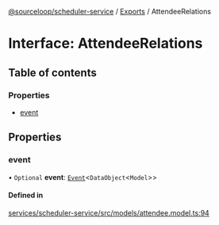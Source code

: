 [@sourceloop/scheduler-service](../README.md) / [Exports](../modules.md) / AttendeeRelations

# Interface: AttendeeRelations

## Table of contents

### Properties

- [event](AttendeeRelations.md#event)

## Properties

### event

• `Optional` **event**: [`Event`](../classes/Event.md)<`DataObject`<`Model`\>\>

#### Defined in

[services/scheduler-service/src/models/attendee.model.ts:94](https://github.com/sourcefuse/loopback4-microservice-catalog/blob/93a7f917/services/scheduler-service/src/models/attendee.model.ts#L94)
